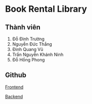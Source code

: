 # Book Rental Library

## Thành viên
1. Đỗ Đình Trường 
2. Nguyễn Đức Thắng
3. Đinh Quang Vũ
4. Trần Nguyễn Khánh Ninh
5. Đỗ Hồng Phong

## Github
[Frontend](https://github.com/truongdo619/UET_BookRentalLibrary)

[Backend](https://github.com/dhphong/UET_BookRentalLibrary_Backend)
